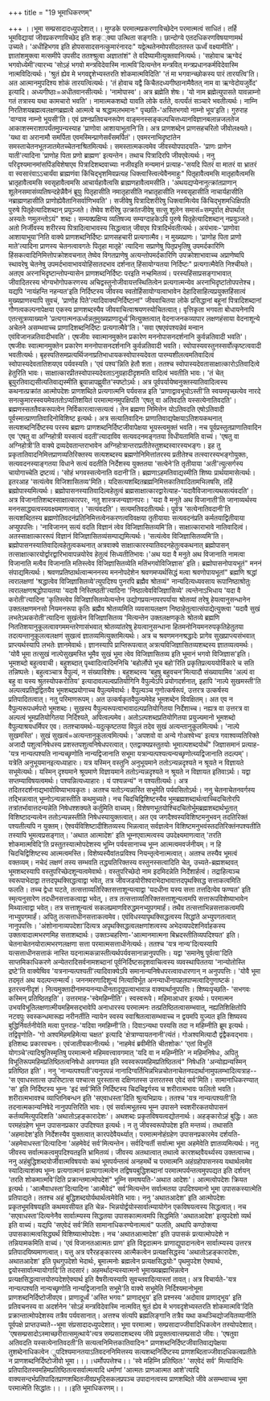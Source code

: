+++
title = "19 भूमाधिकरणम्"

+++
।।भूमा सम्प्रसादादध्युपदेशात्।। मुण्डके परमात्मप्रकरणाविच्छेदेन परमात्मत्वं साधितं। तर्हि भूमविद्यायां जीवप्रकरणाविच्छेद इति शङ््क्या उत्थिता सङ्गतिः। छान्दोग्ये एतदधिकरणविषयाणामर्थ उच्यते। 'अधीहिभगव इति होपससादसनत्कुमारंनारदः" यद्वेत्थतेनमोपसीदततस्त ऊर्ध्वं वक्ष्यामीति'। ज्ञातांशमुक्त्वा मत्समीपे उपसीद ततश्श्रुत्वा अज्ञातांशं" ते वदिष्यामीत्युक्तवानित्यर्थः। 'सहोवाच ऋग्वेदं भगवोध्येमी'त्यारभ्य 'सोऽहं भगवो मन्त्रविदेवास्मि नात्मवि'दित्यन्तेन मन्त्रवित् मन्त्रप्रधानकर्मविदेवास्मि नात्मविदित्यर्थः। 'श्रुतं ह्येव मे भगवद्दृशेभ्यस्तरति शोकमात्मविदिति' 'तं मा भगवान्च्छोकस्य पारं तारयत्वि'ति। अत आत्मानमुपदिश्य शोकं तारयत्वित्यर्थः। 'तं होवाच यद्वै किचैतदध्यगीष्ठानामैवैतत् नाम वा ऋग्वेदोयजुर्वेद' इत्यादि। अध्यगीष्ठाः=अधीतवानसीत्यर्थः। 'नामोपास्व'। अत्र ब्रह्मेति शेषः। 'यो नाम ब्रह्मेत्युपासते यावन्नाम्नो गतं तत्रास्य यथा कामचारो भवति'। नामात्मकशब्दो यावति लोके वर्तते, वत्पर्यंतं सञ्चारे भवतीत्यर्थः। नाम्नि निरतिशयब्रह्मत्वलक्षणब्रह्मत्वे आत्मत्वे च श्रद्धामलभमानः" पृच्छति-'अस्तिभगवो नाम्नो भूय'इति। गुरुराह 'वाग्वाव नाम्नो भूयसी'ति। एवं प्रश्नप्रतिवचनरूपेण वाङ्मनस्सङ्कल्पचित्तध्यानविज्ञानबलान्नजलतेज आकाशस्मराशापर्यंतमुपन्यस्याह 'प्राणोवा आशायाभूतानि'ति। अत्र प्राणशब्देन प्राणसहचरितो जीवोलक्ष्यते। 'यथा वा अरानामौ समर्पिता एवमस्मिन्प्राणेसर्वंसमर्पितं'। एवमरनाभिदृष्टांतेन समस्ताचेतनभूतजातमेतच्चेतनाश्रितमित्यर्थः। समस्तात्मकत्वमेव जीवस्योपपादयति- 'प्राणः प्राणेन याती'त्यादिना 'प्राणोह पिता प्रणो ब्राह्मण' इत्यन्तेन। तथाच पित्रादिरपि जीवएवेत्यर्थः। ननु परिदृश्यमानमांसपिंडविशेषाएव पित्रादिशब्दवाच्याः नजीवइति मन्यमानं प्रत्याह-'सयदि पितरं वा मातरं वा भ्रातरं वा स्वसारंवाऽऽचार्यंवा ब्राह्मणंवा किंचिद्भृशमिवप्रत्यह धिक्त्वास्त्वित्येवैनमाहुः" पितृहावैत्वमसि मातृहावैत्वमसि भ्रातृहावैत्वमसि स्वसृहावैत्वमसि आचार्यहावैत्वसि ब्राह्मणहावैत्वमसीति। 'अथयद्यप्येनानुत्क्रांतप्राणान् शूलेनसमासंव्यतिषन्दहेन्नैवैनं ब्रूयुः पितृहासीति नमातृहासीति नभ्रातृहासीति नस्वसृहासीति नाचार्यहासीति नब्राह्मणहासीति प्राणोह्येवैतानिसर्वाणिभवति'। सजीवेषु पित्रादिशरीरेषु धिक्त्वामित्येव किंचिद्भृशमधिक्षिपति पुरुषे पितृहेत्यादिशब्दान् प्रयुञ्जते। तेष्वेव शरीरेषु उत्क्रांतजीवेषु सत्सु शूलेन समासं=सम्पूर्वात् क्षेपार्थात् अस्यतेः णमुलन्तोऽयं" शब्दः। सम्यक्प्रक्षिप्य व्यतिषज्य सम्यग्दाहकेऽपि पुरुषे पितृहेत्यादिशब्दान् नप्रयुञ्जते। अतो निर्जीवस्य शरीरस्य पित्रादित्वाभावस्य सिद्धत्वात् जीवएव पित्रादिर्भवतीत्यर्थः। अयंभावः-'प्राणोवा आशायाभूया'निति वाक्ये प्राणशब्दनिर्दिष्टः प्राणसहचारी प्रत्यगात्मैव। न मुख्यप्राणः। 'प्राणोह पिता प्राणो माते'त्यादिना प्राणस्य चेतनत्वावगतेः पितृहा मातृहे' त्यादिना सप्राणेषु पितृप्रभृतिषु उपमर्दकारिणि हिंसकत्वादिनिमित्तोपक्रोशवचनात् तेष्वेव विगतप्राणेषु अत्यन्तोपमर्दकारिणि उपक्रोशाभावाच्च अप्राणेष्वपि स्थावरेषु चेतनेषु उपमर्दभावाभावयोहिंसातदभाव दर्शनात् हिंसायोग्यतया निर्दिष्टः" प्रत्यगात्मैवेति निश्चीयते। अतएव अरनाभिदृष्टान्तोपन्यासेन प्राणशब्दनिर्दिष्टः परइति नभ्हमितव्यं। परस्यहिंसाप्रसङ्गाभावात् जीवादितरस्य भोग्यभोगोपकरणस्य अचिद्वस्तुनोजीवायत्तस्थितित्वेन प्रत्यगात्मन्येव अरनाभिदृष्टांतोपपत्तेश्च। यद्यपि 'नायंहन्ति नहन्यत'इति निर्दिष्टस्य जीवस्य स्वतोर्हिसायोग्यत्वाभावेन देहादिसाहित्यप्रयुक्तहिंसात्वं मुख्यप्राणस्यापि सुवचं, 'प्राणोह पिते'त्यादिवाक्यनिर्दिष्टानां" जीववाचितया लोके प्रसिद्धानां बहूनां पित्रादिशब्दानां गौणत्वकल्पनापेक्षया एकस्य प्राणशब्दस्यैव जीववाचित्वाश्रयणस्योचितत्वात्। वृत्तिकृता भगवता बोधायनेनापि एतत्सूत्रव्याख्याने 'प्रत्यगात्मनऊर्ध्वन्नतुमुख्यप्राणादूर्ध्व'मित्युक्तत्वात् वेदनाजनकव्यापार लक्षणहंसाया वेदनाशून्ये अचेतने असम्भवाच्च प्राणादिशब्दनिर्दिष्टः प्रत्यगात्मैवे'ति। 'सवा एषएवंपश्यन्नेवं मन्वान एवंविजानन्नतिवादीभवति'। एषजीवः स्वात्मानमुक्तेन प्रकारेण मननोपासनदर्शनानि कुर्वन्नतिवादी भवति'। एषजीवः स्वात्मानमुक्तेन प्रकारेण मननोपासनदर्शनानि कुर्वन्नतिवादी भवति। स्वोपास्यवस्तुनस्सर्वोत्कृष्टत्ववादी भवतीत्यर्थः। बृहस्पतिसमप्रत्यर्थिजनाप्रतिभाधायकस्वोपास्यदेवता पारम्यशीलत्वमतिवादित्वं स्वोपास्यदेवतातिशयएव पर्यवस्यति। 'एवं पश्य'न्निति हेतौ शता। ततश्च स्वोपास्यदेवतासाक्षात्कारोऽतिवादित्वे हेतुरिति भावः। साक्षात्कारप्रीतस्वोपास्यदेवताऽनुग्रहादीदृशमति वादित्वं भवतीति भावः। 'तं चेत् ब्रूयुरतिवाद्यसीत्यतिवाद्यस्मीति ब्रूयान्नापह्णुवीत'स्पष्टोऽर्थः। अत्र पूर्वपर्यायेष्वनुक्तस्यातिवादित्वस्य कथनात्प्रक्रांत आत्मोपदेशः प्राणशब्दिते प्रत्यगात्मनि पर्यवसन्न इति 'प्राणाद्वावभूयोऽस्ती'ति स्वयमपृच्छत्येव नारदे सनत्कुमारस्स्वयमेवततोऽप्यतिशयितं परमात्मानमुपक्षिपति 'एषतु वा अतिवदति यस्सत्येनातिवदति'। ब्रह्मणस्सततैवकरूपत्वेन निर्विकारत्वात्सत्यत्वं। तेन ब्रह्मणा निमित्तेन योऽतिवदति एषोऽतिवादी पूर्वस्मात्प्राणातिवादिनोविशिष्ट इत्यर्थः। अत्र सत्यातिवादिनः प्राणातिवाद्यपेक्षयाऽतिशयकथनात् सत्यशब्दनिर्दिष्टस्य परस्य ब्रह्मणः प्राणशब्दनिर्दिष्टजीवापेक्षया भूयस्त्वमुक्तं भवति। नच पूर्वप्रस्तुतप्राणातिवादिन एव 'एषतु वा अग्निहोत्री यस्सत्यं वदती'त्यादाविव सत्यवदनमङ्गतया विधीयतामिति वाच्यं। 'एषतु वा अग्निहोत्री'ति वाक्ये द्रव्यदेवतान्तराभावेन अग्निहोत्रान्तराप्रतीतेस्तुशब्दस्वारस्यभङ्गः। इह तु प्रकृतातिवादनिमित्तप्राणव्यतिरिक्तस्य सत्यशब्दस्य ब्रह्मणोनिमित्तांतरस्य प्रतीतेश्च तत्स्वारस्यभङ्गोयुक्तः, सत्यवदनस्याङ्गतया विधाने सत्यं वदतीति निर्देशस्य युक्ततया 'सत्येने'ति तृतीयाया 'अती'त्युत्सर्गस्य चायोगाच्चेति द्रष्टव्यं। 'सोहं भगवस्सत्येनाति वदानी'ति। ब्रह्मणाऽहमतिवाद्यस्मीति शिष्यः प्रार्थयामासेत्यर्थः। इतरआह 'सत्यंत्वेव विजिशासितव्य'मिति। यदिसत्यशब्दितब्रह्मनिमित्तकातिवादितामभिलषसि, तर्हि ब्रह्मोपास्यमित्यर्थः। ब्रह्मोपासनस्यातिवादिल्वहेतुत्वं ब्रह्मसाक्षात्कारद्वारेत्याह-'यदावैविजानात्यथसत्यंवदति'। अत्र विजानातिशब्दस्साक्षात्कारपरः, नतु शास्त्रजन्यज्ञानपरः। 'यदा वै मनुते अथ विजानाती'ति जानाव्यर्थस्य मननसाद्ध्यत्वस्यवक्ष्यमाणत्वात्। 'सत्यंवदति'। सत्यमतिवदतीत्यर्थः। पूर्वत्र 'सत्येनातिवदानी'ति सत्यशब्दितस्य ब्रह्मणोतिवदनंप्रतिनिमित्तत्वेनकरणत्वविवक्षया तृतीयायाः सत्यवदनंप्रति कर्मतयाद्वितीयाया अप्युपपत्तिः। 'नाविजानन् सत्यं वदति विज्ञानं त्वेव विजिज्ञासितव्यमि'ति। साक्षात्काराभावे नातिवादित्वं। अतस्साक्षात्काररूपं विज्ञानं विजिज्ञासितव्यंसम्पाद्यमित्यर्थः। 'सत्यंत्वेव विजिज्ञासितव्यमि'ति। ब्रह्मोपासनस्यातिवादित्वहेतुत्वकथनात् अत्रवाक्ये साक्षात्कारस्यातिवदनहेतुत्वकथनात् ब्रह्मोपासन् तत्साक्षात्कारयोर्द्वारद्वारिभावापन्नयोरेव हेतुत्वं सिध्यतीतिभावः।'अथ यदा वै मनुते अथ विजानाति नामत्वा विजानाति मत्वैव विजानाति मतिस्त्वेव विजिज्ञासितव्येति मतिंभगवोविजिज्ञास' इति। ब्रह्मोपासनोपायभूतं" मननं संपाद्यमित्यर्थः। श्रवणप्रतिष्ठार्थत्वान्मननस्य मननोपदेशेन श्रवणमप्यर्थसिद्धं मत्वा श्रवणोपायभूतां" ब्रह्मणि श्रद्धां त्वरालक्षणां 'श्रद्धात्वेव विजिज्ञासितव्ये'त्युपदिश्य पुनरपि ब्रह्मैव श्रोतव्यं" नान्यदित्यध्यवसाय रूपानिष्ठाश्रोतुः त्वरालक्षणश्रद्धोपायतया 'यदावै निस्तिष्ठती'त्यादिना 'निष्ठात्वेवविजिज्ञासिव्ये' त्यन्तेनाऽभिधाय 'यदा वै करोती'त्यादिना 'कृतिस्त्वेव विजिज्ञासितव्येत्यन्तेन उद्योगप्रयत्नापरपर्याया श्रोतव्यां तरेषु हेयत्वानुसन्धानेन उक्तलक्षणमनसो नियमनरूपा कृतिः ब्रह्मैव श्रोतव्यमिति व्यवसायलक्षण निष्ठाहेतुत्वात्संपाद्येत्युक्त्वा 'यदावै सुखं लभतेऽथकरोती'त्यादिना सुखंत्वेन विजिज्ञासितव्य 'मित्यन्तेन उक्तलक्षणकृतेः श्रोतव्ये ब्रह्मणि निततिशयानुकूलत्वावगममन्तरेणासंभवात् श्रोतव्यांतरेषु हेयत्वानुसन्धाना हितमनोनियमनरुपकृतिहेतुतया तदत्यन्तानुकूलत्वलक्षणं सुखत्वं ज्ञातव्यमित्युक्तमित्यर्थः। अत्र च श्रवणमननश्रद्धादेः प्रागेव सुखप्राप्त्यसंभवात् प्राप्त्यर्थस्यापि लभतेः ज्ञानमेवार्थः। ज्ञानस्यापि प्राप्तिरूपत्वात् अत्रत्यविजिज्ञासितव्यशब्दस्य ज्ञातव्यत्वमर्थः। 'योवै भूमा तत्सुखं नाल्पेसुखमस्ति भूमैव सुखं भूमा त्वेव विजिज्ञासितव्य इति भूमानं भगवो विजिज्ञास'इति। भूमशब्दो बहुत्ववाची। बहुशब्दात् पृथ्वादित्वादिमनिचि 'बहोर्लोपो भूच बहो'रिति प्रकृतिप्रत्यययोर्विकारे च सति तन्निष्पत्तेः। बहुत्वञ्चात्र वैपुल्यं, न संख्याविशेषः। बहुशब्दस्य 'बहुषु बहुवचन'मित्यादौ संख्यायामिव 'अल्पं वा बहु वा यस्य श्रुतस्योपकरोतिय' इत्यादावल्पल्वप्रतियोगिनि वैपुल्येऽपि प्रयोगदर्शनात्, इहापि 'नाल्पे सुखमस्ती'ति अल्पत्वप्रतिद्वंद्वितयैव भूमशब्दप्रयोगाच्च वैपुल्यमेवार्थः। वैपुल्यञ्च गुणोत्कर्षरूपं, उत्तरत्र उत्कर्षस्य प्रतिपादितत्वात्। नतु परिमाणरूपम्। अत उत्कर्षकृतवैपुल्यमेवेह भूमशब्देन विवक्षितम्। अत एव न वैपुल्यरूपधर्मपरो भूमशब्दः। सुखस्य वैपुल्यरूपत्वाभावादल्पप्रतियोगितया निर्देशाच्च। नह्यत्र वा उत्तरत्र वा अल्पत्वं भूमप्रतियोगितया निर्दिश्यते, अपित्वल्पमेव। अतोऽल्पशब्दप्रतियोगितया प्रयुज्यमानो भूमशब्दो वैपुल्याश्रयधर्मिपर एव। ततश्चायमर्थः-यदुत्कृष्टतया विपुलं तदेव सुखं अत्यन्तानुकूलमित्यर्थः। 'नाल्पे सुखमस्ति'। सुखं सुखत्वं=अत्यन्तानुकूलत्वमित्यर्थः। 'अपशवो वा अन्ये गोअश्वेभ्य' इत्यत्र गवाश्वव्यतिरिक्ते अजादौ पशुत्वनिषेधस्य प्रशस्तपशुत्वनिषेधपरत्वात्। एतद्वाक्यप्रस्तुतयोः भूमाल्पशब्दयोर्थं" जिज्ञासमानं प्रत्याह-'यत्र नान्यत्पश्यति नान्यच्छृणोति नान्यद्विजानाति सभूमा यत्रान्यत्पश्यत्यन्यच्छृणोत्य्यद्विजानाति तदल्पम्'। यत्रेति अनुभूयमानइत्यध्याहारः। यत्र यस्मिन् वस्तुनि अनुभूयमाने ततोऽन्यन्नदृश्यते न श्रूयते न विज्ञायते सभूमेत्यर्थः। यस्मिन् दृश्यमाने श्रूयमाणे विज्ञायमाने ततोऽन्यन्नदृश्यते न श्रूयते न विज्ञायत इतिवाऽर्थः। यद्वा सप्तम्याविषयत्वमर्थः। पश्यन्नित्यध्याहारः। यं पश्यन्नन्यं" न पश्यतीत्यर्थः। अत्र तदितरदर्शनाद्यभावोविष्याभावकृतः। अतश्च यतोऽन्यन्नास्ति सभूमेति पर्यवसितोऽर्थः। ननु चेतनाचेतनवर्गस्य तद्भिन्नत्वात् भूम्नोऽन्यन्नास्तीति कथमुच्यते। नच चिदचिद्विशिष्टस्यैव भूमब्रह्मशब्दार्थत्वाच्चिदचितोरपि तत्रांतर्भावात्तदन्यन्नेति निषेधश्शक्यते कर्तुमिति वाच्यम्। विशेषणभूतयोश्चिदचितोर्भूमब्रह्मशब्दार्थभूतात् विशिष्टादन्यत्वेन ततोऽन्यन्नस्तीति निषेधस्यायुक्तत्वात्। अत एव जगदैश्वस्यविशिष्टमनुभवन् तदतिरिक्तं पश्यतीत्यपि न युक्तम्। ऐश्वर्यविशिष्टादीशितव्यस्य भिन्नत्वात् सर्वज्ञत्वेन विशिष्टमनुभवंस्तदतिरिक्तंनपश्यतीति तस्यापि भूमत्वप्रसङ्गात्। 'अथात आत्मादेश' इति भूम्नएवात्मत्वस्य उपदेक्ष्यमाणत्वात् 'तरति शोकमात्मविदि'ति प्रस्तुतस्यात्मोपदेशस्य भूम्नि पर्यवसानाच्च भूम्न आत्मत्वमवर्जनीयम्। न हि चिदचिद्विशिष्टस्य आत्मत्वमस्ति। विशेष्यस्यैवांतःप्रविश्य नियन्तृत्वेनात्मत्वात्। अतश्च तस्यैव भूमत्वं वक्तव्यम्। नचेदं लक्षणं तस्य सम्भवति तद्ध्यतिरिक्तस्य वस्तुनस्सत्वादिति चेत्, उच्यते-ब्रह्मशब्दवत् भूमशब्दस्यापि वस्तुपरिच्छेदशून्यत्वमेवार्थः। वस्तुपरिच्छेदो नाम इदमिदन्नेति निर्देशार्हत्वं। तद्राहित्यञ्च स्वरूपाभेदाद्वा तत्तदपृथक्सिद्धत्वाद्वा भवेत्, तत्र जीवजडयोरीश्वराभेदाभावात्तदपृथक्सिद्ध सत्ताकत्वमिति फलति। तच्च द्वेधा घटते, तत्सत्ताव्यतिरिक्तसत्ताशून्यत्वाद्वा 'यदधीना यस्य सत्ता तत्तदित्येव फण्यत' इति स्मृत्यनुसारेण तदधीनसत्ताकत्वाद्वा भवेत्,। तत्र तत्सत्ताव्यतिरिक्तसत्ताशून्यत्वमपि सत्तारूपविशेष्याभावेन मिथ्यात्वाद्वा भवेत्। तत्र सत्ताशून्यत्वं सकलप्रमाणविरुद्धमनभ्युपगमार्हं। तथैव तत्सत्ताभिन्नसत्ताकत्वमपि नाभ्युपगमार्हं। अपितु तत्सत्ताधीनसत्ताकत्वमेव। एवंविधस्यापृथक्सिद्धत्वस्य सिद्धांते अभ्युपगतत्वात् नानुपपत्तिः। 'अंशोनानाव्यपदेशा'दित्यत्र अपृथक्सिद्धत्वलक्षणांशत्वस्य अभेदव्यपदेशनिर्वाहकस्य उक्तत्वादात्मभरणमिह सत्ताशब्दार्थः। उक्तञ्चहरिणा-'आत्मानमात्मना बिभ्रदस्तीतिव्यपदिश्यत' इति। चेतनाचेतनयोरात्मभरणलक्षणा सत्ता परमात्मसत्ताधीनेत्यर्थः। ततश्च 'यत्र नान्य'दित्यस्यापि यत्सत्ताधीनसत्ताकं नास्ति यदनात्मकन्नास्तीत्यर्थपर्यवसानान्नानुपपत्तिः। यद्वा 'समानेषु पूर्वत्वा'दिति साप्तमिकाधिकरणे अन्येतरादिसर्वनामशब्दानां पूर्वनिर्दिष्टसदृशवाचित्वस्य व्यवस्थापिततया 'नान्योतोस्ति द्रष्टे'ति वाक्येष्विव 'यत्रनान्यत्पश्यती'त्यादिवाक्येऽपि समानान्यनिषेधपरत्वावधारणान् न अनुपपत्तिः। 'योवै भूमा तदमृतं अथ यदल्पन्तन्मर्त्यं। जननमरणादिशून्यं नित्याविर्भूत अनन्याधीनापहतपाप्मत्वादिगुणाष्टकं। इतरत्त्वनीदृशं। नित्यमुक्तादीनामप्यनन्याधीनतादृग्रूपत्वाभावान्न वाक्यार्थानुपपत्तिः। शिष्यःपृच्छति- 'सभगवः कस्मिन् प्रतिष्ठितइति'। उत्तरमाह-'स्वेमहिम्नीति'। स्वस्वरूपे। महिमाआधार इत्यर्थः। परमात्मन उभयविभूतिलक्षणात्मीयमहिमसद्भावेपि अनाधारस्य परमात्मनः तत्प्रतिष्ठितत्वासम्भवात्, नह्यतिशिक्षितोपि नटवपुः स्वस्कन्धमारूह्य नरीनर्तीति न्यायेन स्वस्य स्वाश्रितत्वासम्भवाच्च न द्वयमपि युज्यत इति शिष्यस्य बुद्धिर्निवर्तनीयेति मत्वा पुनराह-'यदिवा नमहिम्नी'ति। दिवाऽन्यथा पस्यसि तदा न महिम्नीति ब्रूम इत्यर्थः। तद्विवृणोति- 'गो अश्वमिहमहिमेत्या चक्षत' इत्यादि 'क्षेत्राण्यायतनानी'त्यंतं। गोअश्वमित्यादौ द्वंद्वैकवद्भावः। इतिशब्दः प्रकारवचनः। एवंजातीयकानीत्यर्थः। 'नाहमेवं ब्रवीमीति चीतशोकः' 'एतां विभूतिं योगञ्चे'त्यादिश्रुतिस्मृतिषु परमात्मनो महिमवत्त्वावगमात् 'यदि वा न महिम्नीति' न महिमनिषेधः, अपितु विभूतिरूपमहिमप्रतिष्ठितत्वनिषेधो अवगम्यत इति स्वस्वरूपमहिमप्रतिष्ठितत्वं" निषेधति 'अन्योह्यन्यस्मिन् प्रतिष्ठित इति'। ननु 'नान्यत्पश्यती'त्यनुपपन्नं नानादिग्वर्तिभिन्नभिन्नचोतनाचेतनपदार्थानामुपलम्भादित्यत्राह-- 'स एवाधस्तात्स उपरिष्टात्स पश्चात्स पुरस्तात्स दक्षिणतस्स उत्तरतस्स एवेदं सर्व'मिति। सामानाधिकरण्यात् 'स' इति निर्दिष्टस्य भूम्नः 'इदं सर्व'मिति निर्दिष्टस्य चिदचिद्वर्गस्य च शरीरात्मभावः फलितो भवति। शरीरात्मभावश्च व्याप्तिनिबन्धन इति 'सएवाधस्ता'दिति श्रुत्यभिप्रायः। ततश्च 'यत्र नान्यत्पश्यती'ति तदनात्मकान्यनिषेदे नानुपपत्तिरिति भावः। एवं सर्वात्मभूतस्य भूम्न उपासने स्वशरीरकतयोपासनं कर्तव्यमित्युपदिशति 'अथातोऽहङ्कारादेशः'। अथशब्दः प्रकृतविषयत्वद्योतनार्थः। अहङ्कारोऽहं बुद्धिः। अतः परमहंग्रहेण भूम्न उपासनप्रकार उपदिश्यत इत्यर्थः। न तु जीवस्वरूपोपदेश इति मन्तव्यं। तथासति 'अहमादेश'इति निर्देशस्यैव युक्तत्वात् कारपदेवैयर्थ्यात्। परमात्मनोहंग्रहेण उपासनप्रकारमेव दर्शयति-'अहमेवाधस्ता'दित्यादिना 'अहमेवेदं सर्व'मित्यन्तेन। सर्वदिग्वर्ती सर्वात्मा भूमा अहमेवेति ज्ञातव्यमित्यर्थः। नतु जीवस्य सर्वात्मकत्वमुपदिश्यतइति भ्रामितव्यं। जीवस्य अतथात्वात् तथात्वे कारशब्दवैयर्थ्यस्य उक्तत्वाच्च। ननु अहंबुद्धिशब्दयोर्जीवात्मविषययोः कथं भूमपर्यन्तत्वं अनहमर्थे च परमात्मनि अहंग्रहोपासनस्य यथार्थत्वमेव स्यादित्याशंक्य भूम्नः प्रत्यगात्मानं प्रत्यागात्मत्वेन तद्विषयबुद्धिशब्दानां परमात्मपर्यन्तत्वमुपपद्यत इति दर्शयन् 'तरति शोकमात्मवि'दिति प्रक्रान्तमात्मोपदेशं" भूम्नि समाषयति-'अथात आदेशः'। आत्मत्वोपदेशः क्रियत इत्यर्थः। 'आत्मैवाधस्ता'दित्यादिना 'आत्मैवेदं" सर्व'मित्यन्तेन सर्वात्मतया उपदिश्यमानो भूमा उपासकस्यात्मेति प्रतिपाद्यते। ततश्च अहं बुद्धिशब्दयोर्यथार्थत्वमेवेति भावः। ननु 'अथातआदेश' इति आत्मोपदेशः प्रकृतभूमविषयइति कथमवसीयत इति चेन्न- भिन्नयोर्द्वयोस्सार्वात्म्यायोगेन एकविषयत्वस्य सिद्धत्वात्। नच 'सएवाधस्ता'दित्यनेनैव सार्वात्म्यस्य सिद्धतया उपासकात्मत्वमपि सिद्धमिति 'अथातआदेश' इत्युपदेशो व्यर्थ इति वाच्यं। यद्यपि 'सएवेदं सर्व'मिति सामानाधिकरण्येनात्मत्वं" फलति, अथापि कण्ठोक्त्या उपासकात्मत्वसिद्ध्यर्थं विशिष्यात्मोपदेशः। नच 'अथातआत्मादेश' इति उपासकं प्रत्यात्मोपदेशे न तन्नियामकमिति वाच्यं। 'एवं विजानतआत्मतः प्राण' इति विद्वदात्मनः प्राणाद्युपादानत्वेन सार्वात्म्यस्य उत्तरत्र प्रतिपादयिष्यमाणत्वात्। यत्तु अत्र परैरहङ्कारस्य आत्मैकत्वेन प्रत्यक्षसिद्धस्य 'अथातोऽहङ्कारादेशः, अथातआदेश' इति पृथगुपदेशो भेदार्थः, बूमात्मनोः ब्रह्मत्वेन प्रत्यक्षसिद्धयोः" पृथमुपदेश ऐक्यार्थः, द्वयोस्सार्वात्म्यायोगादि'ति तदसारं। अहमर्थादन्यस्यात्मनो भूमाख्यब्रह्माभिन्नत्वेन प्रत्यक्षसिद्धत्वात्तयोरुपदेशऐक्यार्थ इति वैषरीत्यस्यापि सुवच्तवादित्यास्तां तावत्। अत्र विचार्यते-'यत्र नान्यत्पश्यति नान्यच्छृणोति नान्यद्विजानाति सभूमे'ति वाक्ये सभूमेति निर्दिश्यमानोभूमा प्राणशब्दनिर्दिष्टोजीवएव। प्राणादूर्ध्वं 'अस्ति भगवः" प्राणाद्भूय' इति प्रश्नस्य 'अदोवाव प्राणाद्भूय' इति प्रतिवचनस्य वा अदर्शनेन 'सोऽहं मन्त्रविदेवास्मि नात्मवित् श्रुतं ह्येव मे भगवदृशेभ्यस्तरति शोकमात्मवि'दिति प्रक्रान्तात्मोपदेशस्य तत्रैव पर्यवसानात्। अत्तश्च संत्यपि ब्रह्मलिङ्गानि तत्रैव यथा कथञ्चिद्योजयितव्यानीति पूर्वपक्षे प्राप्तउच्यते--भूमा संप्रसादादध्युपदेशात्। भूमा परमात्मा। सम्प्रसादाज्जीवादिधिकत्वेन तस्योपदेशात्। 'एषसम्प्रसादोऽस्माच्छरीरात्समुत्थाये'त्यत्र सम्प्रसादशब्दस्य जीवे प्रयुक्तत्वात्सम्प्रसादो जीवः। 'एषतुवा अतिवदति यस्सत्येनातिवदती'ति सत्यत्वनिमित्तकातिवादिनः" प्राणशब्दनिर्दिष्टजीवातिवाद्यपेक्षया तुशब्देनाधिकत्वेन ुपदिश्यमानतयाऽतिवदननिमित्तस्य सत्यशब्दनिर्दिष्टस्य प्राणशब्दिताज्जीवादधिकत्वप्रतीतेः न प्राणशब्दनिर्दिष्टोजीवो भूमा।।।।धर्मोपपत्तेश्च।। 'स्वे महिम्नि प्रतिष्ठितः' 'सएवेदं सर्व' मित्यादिभिः प्रतिपादितस्वमहिमप्रतिष्ठितत्वसर्वात्मत्वादि धर्माणां 'आत्मतः प्राणआत्मत आशे'त्यादि वाक्यसन्दर्भप्रतिपादितप्राणशब्दितजीवप्रभृदिसकलप्रपञ्च उपादानत्वस्य प्राणशब्दिते जीवे असम्भवाच्च भूमा परमात्मेति सिद्धांतः।। ।।इति भूमाधिकरणम्।।